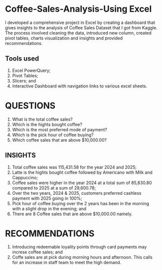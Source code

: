 # Coffee-Sales-Analysis-Using Excel 
I developed a comprehensive project in Excel by creating a dashboard that gives insights to the analysis of Coffee Sales Dataset that I got from Kaggle. The process involved cleaning the data, introduced new column, created pivot tables, charts visualization and insights and provided recommendations. 

## Tools used 
1. Excel PowerQuery;
2. Pivot Tables;
3. Slicers; and
4. Interactive Dashboard with navigation links to various excel sheets.
   
# QUESTIONS
1. What is the total coffee sales?
2. Which is the hights bought coffee?
3. Which is the most preferred mode of payment? 
5. Which is the pick hour of coffee buying?
6. Which coffee sales that are above $10,000.00?

## INSIGHTS
1. Total coffee sales was 115,431.58 for the year 2024 and 2025;
2. Latte is the hights bought coffee followed by Americano with Milk and Cappuccino;
3. Coffee sales were higher in the year 2024 at a total sum of 85,830.80 compared to 2025 at a sum of 29,600.78;
4. Over the two years, 2024 & 2025, customers preferred cashless payment with 2025 going in 100%; 
5. Pick hour of coffee buying over the 2 years has been in the morning with a slight drop in the evening; and
6. There are 8 Coffee sales that are above $10,000.00 namely.

# RECOMMENDATIONS
1. Introducing redeemable loyality points through card payments may increse coffee sales; and
2. Coffe sales are at pick during morning hours and afternoon. This calls for an increase in staff team to meet the high demand.

